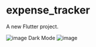 # expense_tracker

A new Flutter project.


![image](https://github.com/priyankahadpad/Expense_Tracker-Flutter-/assets/44131168/9456eabf-e2d4-4165-a400-f1f29fc693d7)
Dark Mode ![image](https://github.com/priyankahadpad/Expense_Tracker-Flutter-/assets/44131168/1c48f3fc-d964-4c65-9d06-990be2ad5baa)
